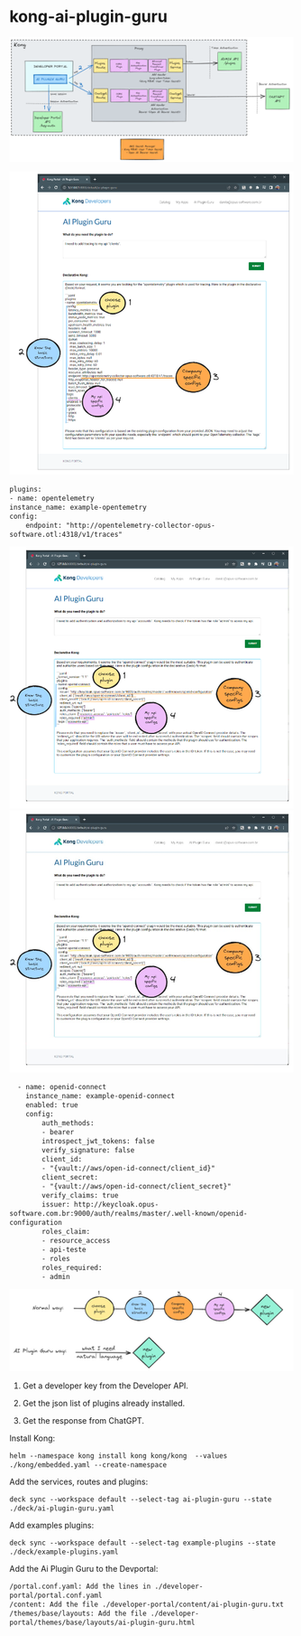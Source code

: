 # kong-ai-plugin-guru


![normalway-versus-aipluginguruway](images/normalway-versus-aipluginguruway.png)

![opentelemetry](images/opentelemetry.png)

```
plugins:
- name: opentelemetry
instance_name: example-opentemetry
config:
    endpoint: "http://opentelemetry-collector-opus-software.otl:4318/v1/traces"
```

![openidconnet](images/openidconnet.png)
![openidconnet](images/openidconnet.jpg)
```
  - name: openid-connect
    instance_name: example-openid-connect
    enabled: true
    config:
        auth_methods:
        - bearer
        introspect_jwt_tokens: false
        verify_signature: false
        client_id: 
        - "{vault://aws/open-id-connect/client_id}"
        client_secret: 
        - "{vault://aws/open-id-connect/client_secret}"
        verify_claims: true
        issuer: http://keycloak.opus-software.com.br:9000/auth/realms/master/.well-known/openid-configuration
        roles_claim:
        - resource_access
        - api-teste
        - roles
        roles_required:
        - admin
```


![Screenshot](images/flow.png)

1. Get a developer key from the Developer API.

2. Get the json list of plugins already installed.

3. Get the response from ChatGPT.


Install Kong:
```
helm --namespace kong install kong kong/kong  --values ./kong/embedded.yaml --create-namespace
```

Add the services, routes and plugins:
```
deck sync --workspace default --select-tag ai-plugin-guru --state ./deck/ai-plugin-guru.yaml
```

Add examples plugins:
```
deck sync --workspace default --select-tag example-plugins --state ./deck/example-plugins.yaml
```

Add the Ai Plugin Guru to the Devportal:
```
/portal.conf.yaml: Add the lines in ./developer-portal/portal.conf.yaml
/content: Add the file ./developer-portal/content/ai-plugin-guru.txt
/themes/base/layouts: Add the file ./developer-portal/themes/base/layouts/ai-plugin-guru.html
```